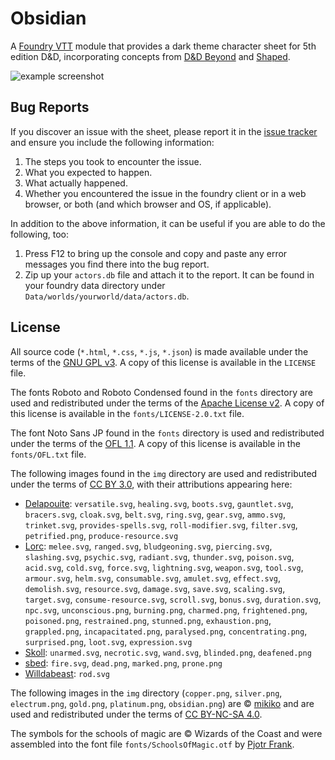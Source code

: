 # Obsidian
A [Foundry VTT](http://foundryvtt.com/) module that provides a dark theme character sheet for 5th edition D&D, incorporating concepts from [D&D Beyond](https://dndbeyond.com) and [Shaped](https://github.com/mlenser/roll20-character-sheets/tree/master/5eShaped).

![example screenshot](https://bitbucket.org/Fyorl/obsidian/raw/master/example.jpg)

## Bug Reports
If you discover an issue with the sheet, please report it in the [issue tracker](https://bitbucket.org/Fyorl/obsidian/issues) and ensure you include the following information:

1. The steps you took to encounter the issue.
2. What you expected to happen.
3. What actually happened.
4. Whether you encountered the issue in the foundry client or in a web browser, or both (and which browser and OS, if applicable).

In addition to the above information, it can be useful if you are able to do the following, too:

1. Press F12 to bring up the console and copy and paste any error messages you find there into the bug report.
2. Zip up your `actors.db` file and attach it to the report. It can be found in your foundry data directory under `Data/worlds/yourworld/data/actors.db`.

## License
All source code (`*.html`, `*.css`, `*.js`, `*.json`) is made available under the terms of the [GNU GPL v3](https://www.gnu.org/licenses/gpl-3.0.en.html). A copy of this license is available in the `LICENSE` file.

The fonts Roboto and Roboto Condensed found in the `fonts` directory are used and redistributed under the terms of the [Apache License v2](http://www.apache.org/licenses/LICENSE-2.0). A copy of this license is available in the `fonts/LICENSE-2.0.txt` file.

The font Noto Sans JP found in the `fonts` directory is used and redistributed under the terms of the [OFL 1.1](https://scripts.sil.org/cms/scripts/page.php?item_id=OFL_web). A copy of this license is available in the `fonts/OFL.txt` file.

The following images found in the `img` directory are used and redistributed under the terms of [CC BY 3.0](https://creativecommons.org/licenses/by/3.0/), with their attributions appearing here:

* [Delapouite](http://delapouite.com/): `versatile.svg`, `healing.svg`, `boots.svg`, `gauntlet.svg`, `bracers.svg`, `cloak.svg`, `belt.svg`, `ring.svg`, `gear.svg`, `ammo.svg`, `trinket.svg`, `provides-spells.svg`, `roll-modifier.svg`, `filter.svg`, `petrified.png`, `produce-resource.svg`
* [Lorc](http://lorcblog.blogspot.com/): `melee.svg`, `ranged.svg`, `bludgeoning.svg`, `piercing.svg`, `slashing.svg`, `psychic.svg`, `radiant.svg`, `thunder.svg`, `poison.svg`, `acid.svg`, `cold.svg`, `force.svg`, `lightning.svg`, `weapon.svg`, `tool.svg`, `armour.svg`, `helm.svg`, `consumable.svg`, `amulet.svg`, `effect.svg`, `demolish.svg`, `resource.svg`, `damage.svg`, `save.svg`, `scaling.svg`, `target.svg`, `consume-resource.svg`, `scroll.svg`, `bonus.svg`, `duration.svg`, `npc.svg`, `unconscious.png`, `burning.png`, `charmed.png`, `frightened.png`, `poisoned.png`, `restrained.png`, `stunned.png`, `exhaustion.png`, `grappled.png`, `incapacitated.png`, `paralysed.png`, `concentrating.png`, `surprised.png`, `loot.svg`, `expression.svg`
* [Skoll](https://game-icons.net/): `unarmed.svg`, `necrotic.svg`, `wand.svg`, `blinded.png`, `deafened.png`
* [sbed](https://opengameart.org/content/95-game-icons): `fire.svg`, `dead.png`, `marked.png`, `prone.png`
* [Willdabeast](http://wjbstories.blogspot.com/): `rod.svg`

The following images in the `img` directory (`copper.png`, `silver.png`, `electrum.png`, `gold.png`, `platinum.png`, `obsidian.png`) are © [mikiko](https://mikiko.art) and are used and redistributed under the terms of [CC BY-NC-SA 4.0](https://creativecommons.org/licenses/by-nc-sa/4.0/).

The symbols for the schools of magic are © Wizards of the Coast and were assembled into the font file `fonts/SchoolsOfMagic.otf` by [Pjotr Frank](https://www.dmsguild.com/product/217275/Symbols-to-Represent-the-8-Schools-of-Magic).
